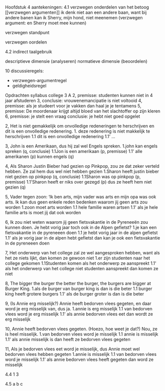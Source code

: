 Hoofdstuk 4 aantekeningen:
4.1 verzwegen onderdelen van het betoog
[[verzwegen argumenten]]
ik denk niet aan een andere baan, want bij andere banen kan ik Sherry, mijn hond, niet meenemen (verzwegen argument: en Sherry moet mee kunnen)

verzwegen standpunt

verzwegen oordelen

4.2
indirect taalgebruik

descriptieve dimensie (analyseren)
normatieve dimensie (beoordelen)

10 discussieregels:
- verzwegen-argumentregel
- geldigheidsregel



Opdrachten
syllabus college 3
A
2, premisse: studenten kunnen niet in 4 jaar afstuderen
3, conclusie: vrouwenemancipatie is niet voltooid
4, premisse: als je studeert voor je vakken dan haal je je tentamens
5, premisse: De moordenaar krijgt altijd bloed van het slachtoffer op zijn kleren
6, premisse: je stelt een vraag
  conclusie: je hebt niet goed opgelet

2, Het is niet gemakkelijk om onvolledige redeneringen te herschrijven en dit is een onvolledige redenering. 1. deze redenering is niet makkelijk te herschrijven 
1.1 dit is een onvolledige redenering
1.1’ ...

3, John is een Amerikaan, dus hij zal wel Engels spreken.
1.john kan engels spreken (q, conclusie)
1.1Jon is een amerikaan (p, premisse)
1.1' alle amerikanen (p) kunnen engels (q)

4, Als Sharon Justin Bieber had gezien op Pinkpop, zou ze dat zeker verteld hebben. Ze zal hem dus wel niet hebben gezien
1.Sharon heeft justin bieber niet gezien op pinkpop (q, conclusie)
1.1Sharon was op pinkpop (p, premisse)
1.1'Sharon heeft er niks over gezegd (p) dus ze heeft hem niet gezien (q)

5, Vader tegen zoon: ‘Ik ben arts, mijn vader was arts en mijn opa was ook arts. Ik kan dus geen enkele reden bedenken waarom jij geen arts zou worden
1.zoon moet arts worden
1.1 hele familie waren artsen
1.1' als je hele familie arts is moet jij dat ook worden

6, Ik zou niet weten waarom jij geen fietsvakantie in de Pyreneeën zou kunnen doen. Je hebt vorig jaar toch ook in de Alpen gefietst?
1.je kan een fietsvakantie in de pyreneeen doen
1.1 je hebt vorig jaar in de alpen gefietst
1.1' als je vorig jaar in de alpen hebt gefietst dan kan je ook een fietsvakantie in de pyreneeen doen

7, Het onderwerp van het college zal ze wel aangesproken hebben, want als het ze niets lijkt, dan komen ze gewoon niet
1.er zijn studenten naar het college gekomen
1.1Studenten komen als het onderwerp ze aanspreekt
1.1' als het onderwerp van het college niet studenten aanspreekt dan komen ze niet

8, The bigger the burger the better the burger, the burgers are bigger at Burger King.
1.als de burger van burger king is dan is die beter
1.1  burger king heeft grotere burgers
1.1' als de burger groter is dan is die beter

9, (Is Annie erg misselijk?) Annie heeft bedorven vlees gegeten, en daar word je erg misselijk van, dus ja.
1.annie is erg misselijk
1.1 van bedorven vlees word je erg misselijk
1.1' als annie bedorven vlees eet dan wordt ze erg misselijk

10, Annie heeft bedorven vlees gegeten. (Hoezo, hoe weet je dat?) Nou, ze is heel misselijk.
1.van bedorven vlees word je misselijk
1.1  annie is misselijk
1.1' als annie misselijk is dan heeft ze bedorven vlees gegeten

11, Als je bedorven vlees eet word je misselijk, dus Annie moet wel bedorven vlees hebben gegeten
1.annie is misselijk
1.1 van bedorven vlees word je misselijk
1.1' als annie bedorven vlees heeft gegeten dan word ze misselijk

4.4 
1 
3

4.5 
a
b
c
